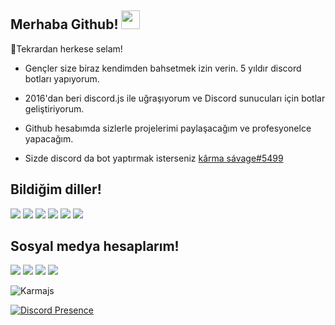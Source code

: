 ## Merhaba Github! <img src="https://cdn.discordapp.com/attachments/866183081282371595/866727395440722020/laurenceee.gif" width="30px">


🎉Tekrardan herkese selam!

- Gençler size biraz kendimden bahsetmek izin verin. 5 yıldır discord botları yapıyorum.

- 2016'dan beri discord.js ile uğraşıyorum ve Discord sunucuları için botlar geliştiriyorum.

- Github hesabımda sizlerle projelerimi paylaşacağım ve profesyonelce yapacağım.

- Sizde discord da bot yaptırmak isterseniz [kârma sávage#5499](https://discord.com/users/852090435212279848)

## Bildiğim diller!
<p>
<img src="https://img.shields.io/badge/javascript%20-%23323330.svg?&style=for-the-badge&logo=javascript&logoColor=%23F7DF1E"/> 
<img src="https://img.shields.io/badge/typescript%20-%23E34F26.svg?&style=for-the-badge&logo=typescript&logoColor=white"/>
<img src="https://img.shields.io/badge/git%20-%231572B6.svg?&style=for-the-badge&logo=css3&logoColor=white"/> 
<img src="https://img.shields.io/badge/node.js%20-%2343853D.svg?&style=for-the-badge&logo=node.js&logoColor=white"/>
<img src="https://img.shields.io/badge/html5%20-%23E34F26.svg?&style=for-the-badge&logo=html5&logoColor=white"/>  
<img src="https://img.shields.io/badge/css3%20-%231572B6.svg?&style=for-the-badge&logo=css3&logoColor=white"/> 

</p>

## Sosyal medya hesaplarım!
<p>
<a href="https://discord.com/users/852090435212279848" target="_blank"><img src="https://shields.io/badge/Kârma-111111.svg?&style=for-the-badge&logo=discord"></a>
<a href="https://github.com/Karmajs" target="_blank"><img src="https://shields.io/badge/Kârma-111111.svg?&style=for-the-badge&logo=github"></a>
<a href="https://www.npmjs.com/~karma.rat" target="_blank"><img src="https://shields.io/badge/Kârma-111111.svg?&style=for-the-badge&logo=npm"></a>
 <a href=https://discord.gg/vXdmaUQpJf"" target="_blank"><img src="https://shields.io/badge/My Discord Server-111111.svg?&style=for-the-badge"></a>
</p>
  
<img src="https://komarev.com/ghpvc/?username=Karmajs&label=Ziyaretçi%20Sayısı&color=552b75" alt="Karmajs" />  
   
[![Discord Presence](https://lanyard-profile-readme.vercel.app/api/852090435212279848
                            )](https://discord.com/users/852090435212279848)

</p>
